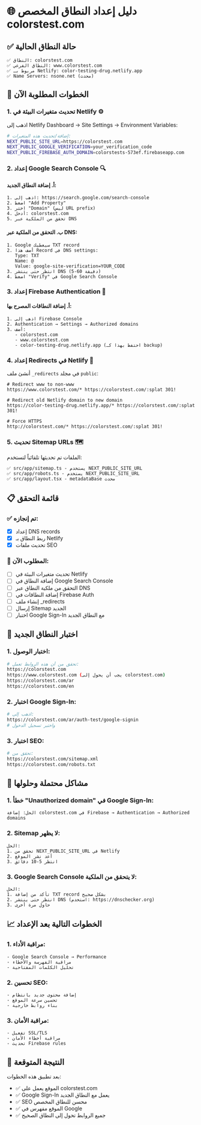 # 🌐 دليل إعداد النطاق المخصص colorstest.com

## ✅ حالة النطاق الحالية
```
✅ النطاق: colorstest.com
✅ النطاق الفرعي: www.colorstest.com
✅ مربوط بـ Netlify: color-testing-drug.netlify.app
✅ Name Servers: nsone.net (محدث)
```

## 🔧 الخطوات المطلوبة الآن

### 1. **تحديث متغيرات البيئة في Netlify** ⚙️

اذهب إلى Netlify Dashboard → Site Settings → Environment Variables:

```bash
# إضافة/تحديث هذه المتغيرات:
NEXT_PUBLIC_SITE_URL=https://colorstest.com
NEXT_PUBLIC_GOOGLE_VERIFICATION=your_verification_code
NEXT_PUBLIC_FIREBASE_AUTH_DOMAIN=colorstests-573ef.firebaseapp.com
```

### 2. **إعداد Google Search Console** 🔍

#### أ. إضافة النطاق الجديد:
```
1. اذهب إلى: https://search.google.com/search-console
2. اضغط "Add Property"
3. اختر "Domain" (ليس URL prefix)
4. أدخل: colorstest.com
5. تحقق من الملكية عبر DNS
```

#### ب. التحقق من الملكية عبر DNS:
```
1. Google سيعطيك TXT record
2. أضف هذا Record في DNS settings:
   Type: TXT
   Name: @
   Value: google-site-verification=YOUR_CODE
3. انتظر حتى ينتشر DNS (5-60 دقيقة)
4. اضغط "Verify" في Google Search Console
```

### 3. **إعداد Firebase Authentication** 🔐

#### أ. إضافة النطاقات المصرح بها:
```
1. اذهب إلى Firebase Console
2. Authentication → Settings → Authorized domains
3. أضف:
   - colorstest.com
   - www.colorstest.com
   - color-testing-drug.netlify.app (احتفظ بهذا كـ backup)
```

### 4. **إعداد Redirects في Netlify** 🔄

أنشئ ملف `_redirects` في مجلد `public`:

```
# Redirect www to non-www
https://www.colorstest.com/* https://colorstest.com/:splat 301!

# Redirect old Netlify domain to new domain
https://color-testing-drug.netlify.app/* https://colorstest.com/:splat 301!

# Force HTTPS
http://colorstest.com/* https://colorstest.com/:splat 301!
```

### 5. **تحديث Sitemap URLs** 🗺️

الملفات تم تحديثها تلقائياً لتستخدم:
```
✅ src/app/sitemap.ts - يستخدم NEXT_PUBLIC_SITE_URL
✅ src/app/robots.ts - يستخدم NEXT_PUBLIC_SITE_URL
✅ src/app/layout.tsx - metadataBase محدث
```

## 📋 قائمة التحقق

### ✅ **تم إنجازه:**
- [x] إعداد DNS records
- [x] ربط النطاق بـ Netlify
- [x] تحديث ملفات SEO

### 🔄 **المطلوب الآن:**
- [ ] تحديث متغيرات البيئة في Netlify
- [ ] إضافة النطاق في Google Search Console
- [ ] التحقق من ملكية النطاق عبر DNS
- [ ] إضافة النطاقات في Firebase Auth
- [ ] إنشاء ملف _redirects
- [ ] إرسال Sitemap الجديد
- [ ] اختبار Google Sign-In مع النطاق الجديد

## 🧪 اختبار النطاق الجديد

### 1. **اختبار الوصول:**
```bash
# تحقق من أن هذه الروابط تعمل:
https://colorstest.com
https://www.colorstest.com (يجب أن يحول إلى colorstest.com)
https://colorstest.com/ar
https://colorstest.com/en
```

### 2. **اختبار Google Sign-In:**
```bash
# اذهب إلى:
https://colorstest.com/ar/auth-test/google-signin
# واختبر تسجيل الدخول
```

### 3. **اختبار SEO:**
```bash
# تحقق من:
https://colorstest.com/sitemap.xml
https://colorstest.com/robots.txt
```

## 🚨 مشاكل محتملة وحلولها

### 1. **خطأ "Unauthorized domain" في Google Sign-In:**
```
الحل: إضافة colorstest.com في Firebase → Authentication → Authorized domains
```

### 2. **Sitemap لا يظهر:**
```
الحل: 
1. تحقق من NEXT_PUBLIC_SITE_URL في Netlify
2. أعد نشر الموقع
3. انتظر 5-10 دقائق
```

### 3. **Google Search Console لا يتحقق من الملكية:**
```
الحل:
1. تأكد من إضافة TXT record بشكل صحيح
2. انتظر حتى ينتشر DNS (استخدم: https://dnschecker.org)
3. حاول مرة أخرى
```

## 📈 الخطوات التالية بعد الإعداد

### 1. **مراقبة الأداء:**
```
- Google Search Console → Performance
- مراقبة الفهرسة والأخطاء
- تحليل الكلمات المفتاحية
```

### 2. **تحسين SEO:**
```
- إضافة محتوى جديد بانتظام
- تحسين سرعة الموقع
- بناء روابط خارجية
```

### 3. **مراقبة الأمان:**
```
- تفعيل SSL/TLS
- مراقبة أخطاء الأمان
- تحديث Firebase rules
```

## 🎯 النتيجة المتوقعة

بعد تطبيق هذه الخطوات:
- ✅ الموقع يعمل على colorstest.com
- ✅ Google Sign-In يعمل مع النطاق الجديد
- ✅ SEO محسن للنطاق المخصص
- ✅ الموقع مفهرس في Google
- ✅ جميع الروابط تحول إلى النطاق الصحيح
